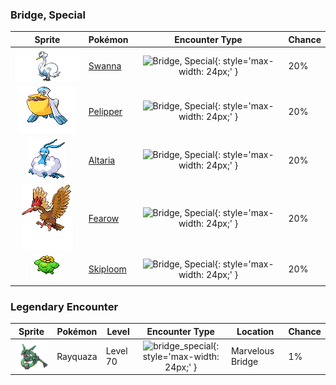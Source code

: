 

### Bridge, Special

| Sprite | Pokémon | Encounter Type | Chance |
| :---: | --- | :---: | --- |
| ![swanna](../assets/sprites/swanna/front.gif) | [Swanna](../pokemon/swanna.md/) | ![Bridge, Special](../assets/encounter_types/bridge_special.png){: style='max-width: 24px;' } | 20% |
| ![pelipper](../assets/sprites/pelipper/front.gif) | [Pelipper](../pokemon/pelipper.md/) | ![Bridge, Special](../assets/encounter_types/bridge_special.png){: style='max-width: 24px;' } | 20% |
| ![altaria](../assets/sprites/altaria/front.gif) | [Altaria](../pokemon/altaria.md/) | ![Bridge, Special](../assets/encounter_types/bridge_special.png){: style='max-width: 24px;' } | 20% |
| ![fearow](../assets/sprites/fearow/front.gif) | [Fearow](../pokemon/fearow.md/) | ![Bridge, Special](../assets/encounter_types/bridge_special.png){: style='max-width: 24px;' } | 20% |
| ![skiploom](../assets/sprites/skiploom/front.gif) | [Skiploom](../pokemon/skiploom.md/) | ![Bridge, Special](../assets/encounter_types/bridge_special.png){: style='max-width: 24px;' } | 20% |

### Legendary Encounter

| Sprite | Pokémon | Level | Encounter Type | Location | Chance |
| :---: | --- | --- | :---: | --- | --- |
| ![rayquaza](../assets/sprites/rayquaza/front.gif) | Rayquaza | Level 70 | ![bridge_special](../assets/encounter_types/bridge_special.png){: style='max-width: 24px;' } | Marvelous Bridge | 1% |
